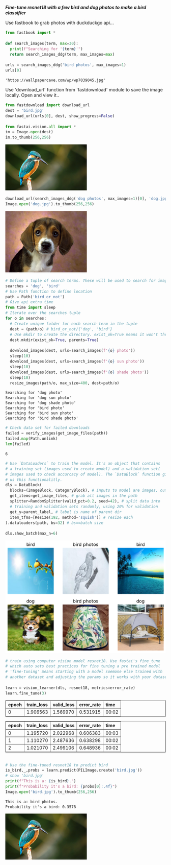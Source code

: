 ***Fine-tune resnet18 with a few bird and dog photos to make a bird classifier***

Use fastbook to grab photos with duckduckgo api...

```python
from fastbook import *

def search_images(term, max=30):
  print(f"Searching for '{term}'")
  return search_images_ddg(term, max_images=max)

urls = search_images_ddg('bird photos', max_images=1)
urls[0]
```




    'https://wallpapercave.com/wp/wp7039045.jpg'



Use 'download_url' function from 'fastdownload' module to save the image locally. Open and view it..


```python
from fastdownload import download_url
dest = 'bird.jpg'
download_url(urls[0], dest, show_progress=False)

from fastai.vision.all import *
im = Image.open(dest)
im.to_thumb(256,256)
```




    
![png](bird_classifier_files/bird_classifier_7_0.png)
    




```python
download_url(search_images_ddg('dog photos', max_images=1)[0], 'dog.jpg', show_progress=False)
Image.open('dog.jpg').to_thumb(256,256)
```




    
![png](bird_classifier_files/bird_classifier_8_0.png)
    




```python
# Define a tuple of search terms. These will be used to search for images
searches = 'dog', 'bird'
# Use Path function to define location
path = Path('bird_or_not')
# Give api extra time
from time import sleep
# Iterate over the searches tuple
for o in searches:
  # Create unique folder for each search term in the tuple
  dest = (path/o) # bird_or_not/{'dog', 'bird'}
  # Use mkdir to create the directory. exist_ok=True means it won't throw an error if the directory already exists. Parents=True means it will create the parent directory if it doesn't exist
  dest.mkdir(exist_ok=True, parents=True)

  download_images(dest, urls=search_images(f'{o} photo'))
  sleep(10)
  download_images(dest, urls=search_images(f'{o} sun photo'))
  sleep(10)
  download_images(dest, urls=search_images(f'{o} shade photo'))
  sleep(10)
  resize_images(path/o, max_size=400, dest=path/o)
```

    Searching for 'dog photo'
    Searching for 'dog sun photo'
    Searching for 'dog shade photo'
    Searching for 'bird photo'
    Searching for 'bird sun photo'
    Searching for 'bird shade photo'



```python
# Check data set for failed downloads
failed = verify_images(get_image_files(path))
failed.map(Path.unlink)
len(failed)
```




    6




```python
# Use `DataLoaders` to train the model. It's an object that contains
# a training set (images used to create model) and a validation set(
# images used to check accurcacy of model). The `DataBlock` function gives
# us this functionalitly.
dls = DataBlock(
  blocks=(ImageBlock, CategoryBlock), # inputs to model are images, outputs are categories
  get_items=get_image_files, # grab all images in the path
  splitter=RandomSplitter(valid_pct=0.2, seed=42), # split data into
  # training and validation sets randomly, using 20% for validation
  get_y=parent_label, # label is name of parent dir
  item_tfms=[Resize(192, method='squish')] # resize each
).dataloaders(path, bs=32) # bs==batch size

dls.show_batch(max_n=6)
```


    
![png](bird_classifier_files/bird_classifier_11_0.png)
    



```python
# train using computer vision model resnet18. Use fastai's fine_tune
# which auto sets best practices for fine tuning a pre trained model
# 'fine-tuning' means starting with a model soemone else trained with
# another dataset and adjusting the params so it works with your dataset

learn = vision_learner(dls, resnet18, metrics=error_rate)
learn.fine_tune(3)
```

<table border="1" class="dataframe">
  <thead>
    <tr style="text-align: left;">
      <th>epoch</th>
      <th>train_loss</th>
      <th>valid_loss</th>
      <th>error_rate</th>
      <th>time</th>
    </tr>
  </thead>
  <tbody>
    <tr>
      <td>0</td>
      <td>1.906563</td>
      <td>1.569970</td>
      <td>0.531915</td>
      <td>00:02</td>
    </tr>
  </tbody>
</table>

<table border="1" class="dataframe">
  <thead>
    <tr style="text-align: left;">
      <th>epoch</th>
      <th>train_loss</th>
      <th>valid_loss</th>
      <th>error_rate</th>
      <th>time</th>
    </tr>
  </thead>
  <tbody>
    <tr>
      <td>0</td>
      <td>1.195720</td>
      <td>2.022968</td>
      <td>0.606383</td>
      <td>00:03</td>
    </tr>
    <tr>
      <td>1</td>
      <td>1.110270</td>
      <td>2.487636</td>
      <td>0.638298</td>
      <td>00:02</td>
    </tr>
    <tr>
      <td>2</td>
      <td>1.021070</td>
      <td>2.499106</td>
      <td>0.648936</td>
      <td>00:02</td>
    </tr>
  </tbody>
</table>



```python

# Use the fine-tuned resnet18 to predict bird
is_bird,_,probs = learn.predict(PILImage.create('bird.jpg'))
# show 'bird.jpg'
print(f"This is a: {is_bird}.")
print(f"Probability it's a bird: {probs[0]:.4f}")
Image.open('bird.jpg').to_thumb(256,256)

```


    This is a: bird photos.
    Probability it's a bird: 0.3578





    
![png](bird_classifier_files/bird_classifier_13_3.png)
